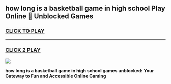 
## how long is a basketball game in high school Play Online 👋 Unblocked Games
<h3>
<a href="https://news.freeplayer.one?title=how_long_is_a_basketball_game_in_high_school&ref=17GH">CLICK TO PLAY</a></h3>
<hr>

<h3>
<a href="https://news.freeplayer.one?title=how_long_is_a_basketball_game_in_high_school&ref=17GH">CLICK 2 PLAY</a>
  
</h3>

<a href="https://news.freeplayer.one?title=how_long_is_a_basketball_game_in_high_school&ref=17GH/"><img src="https://clearcache.store/games.png"></a>


**how long is a basketball game in high school games unblocked: Your Gateway to Fun and Accessible Online Gaming**
